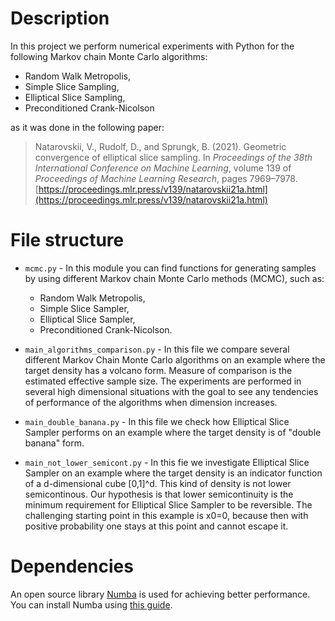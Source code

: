 # Description
In this project we perform numerical experiments with Python for the following Markov chain Monte Carlo algorithms:

* Random Walk Metropolis,
* Simple Slice Sampling,
* Elliptical Slice Sampling,
* Preconditioned Crank-Nicolson

as it was done in the following paper:

> Natarovskii, V., Rudolf, D., and Sprungk, B. (2021).
Geometric convergence of elliptical slice sampling.
In *Proceedings of the 38th International Conference on Machine Learning*, volume 139 of *Proceedings of Machine Learning Research*, pages 7969–7978.
> [https://proceedings.mlr.press/v139/natarovskii21a.html](https://proceedings.mlr.press/v139/natarovskii21a.html)

# File structure

* `mcmc.py` - In this module you can find functions for generating samples by using different Markov chain Monte Carlo methods (MCMC), such as:
    * Random Walk Metropolis,
    * Simple Slice Sampler,
    * Elliptical Slice Sampler,
    * Preconditioned Crank-Nicolson.

* `main_algorithms_comparison.py` - In this file we compare several different Markov Chain Monte Carlo algorithms on an example where the target density has a volcano form.
Measure of comparison is the estimated effective sample size.
The experiments are performed in several high dimensional situations with the goal to see any tendencies of performance of the algorithms when dimension increases.

* `main_double_banana.py` - In this file we check how Elliptical Slice Sampler performs on an example where the target density is of "double banana" form.

* `main_not_lower_semicont.py` - In this fie we investigate Elliptical Slice Sampler on an example where the target density is an indicator function of a d-dimensional cube [0,1]^d.
This kind of density is not lower semicontinous. Our hypothesis is that lower semicontinuity is the minimum requirement for Elliptical Slice Sampler to be reversible.
The challenging starting point in this example is x0=0, because then with positive probability one stays at this point and cannot escape it.

# Dependencies

An open source library [Numba](https://numba.pydata.org/) is used for achieving better performance.
You can install Numba using [this guide](https://numba.readthedocs.io/en/stable/user/installing.html).